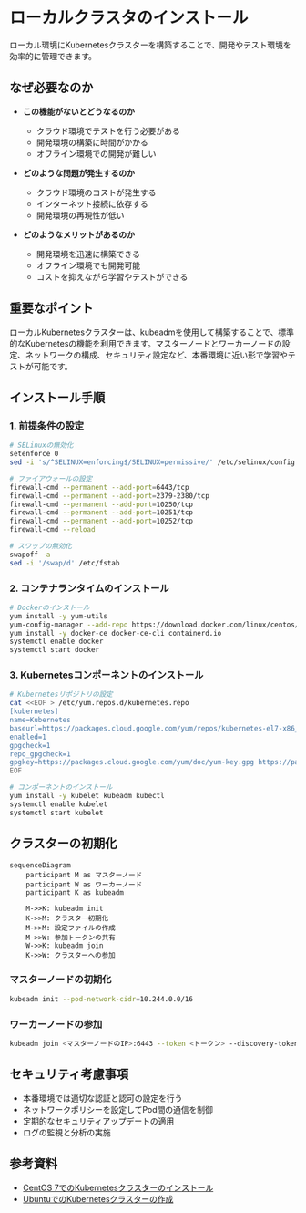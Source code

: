 # ローカルクラスタのインストール

ローカル環境にKubernetesクラスターを構築することで、開発やテスト環境を効率的に管理できます。

## なぜ必要なのか

- **この機能がないとどうなるのか**
  - クラウド環境でテストを行う必要がある
  - 開発環境の構築に時間がかかる
  - オフライン環境での開発が難しい

- **どのような問題が発生するのか**
  - クラウド環境のコストが発生する
  - インターネット接続に依存する
  - 開発環境の再現性が低い

- **どのようなメリットがあるのか**
  - 開発環境を迅速に構築できる
  - オフライン環境でも開発可能
  - コストを抑えながら学習やテストができる

## 重要なポイント

ローカルKubernetesクラスターは、kubeadmを使用して構築することで、標準的なKubernetesの機能を利用できます。マスターノードとワーカーノードの設定、ネットワークの構成、セキュリティ設定など、本番環境に近い形で学習やテストが可能です。

## インストール手順

### 1. 前提条件の設定

```bash
# SELinuxの無効化
setenforce 0
sed -i 's/^SELINUX=enforcing$/SELINUX=permissive/' /etc/selinux/config

# ファイアウォールの設定
firewall-cmd --permanent --add-port=6443/tcp
firewall-cmd --permanent --add-port=2379-2380/tcp
firewall-cmd --permanent --add-port=10250/tcp
firewall-cmd --permanent --add-port=10251/tcp
firewall-cmd --permanent --add-port=10252/tcp
firewall-cmd --reload

# スワップの無効化
swapoff -a
sed -i '/swap/d' /etc/fstab
```

### 2. コンテナランタイムのインストール

```bash
# Dockerのインストール
yum install -y yum-utils
yum-config-manager --add-repo https://download.docker.com/linux/centos/docker-ce.repo
yum install -y docker-ce docker-ce-cli containerd.io
systemctl enable docker
systemctl start docker
```

### 3. Kubernetesコンポーネントのインストール

```bash
# Kubernetesリポジトリの設定
cat <<EOF > /etc/yum.repos.d/kubernetes.repo
[kubernetes]
name=Kubernetes
baseurl=https://packages.cloud.google.com/yum/repos/kubernetes-el7-x86_64
enabled=1
gpgcheck=1
repo_gpgcheck=1
gpgkey=https://packages.cloud.google.com/yum/doc/yum-key.gpg https://packages.cloud.google.com/yum/doc/rpm-package-key.gpg
EOF

# コンポーネントのインストール
yum install -y kubelet kubeadm kubectl
systemctl enable kubelet
systemctl start kubelet
```

## クラスターの初期化

```mermaid
sequenceDiagram
    participant M as マスターノード
    participant W as ワーカーノード
    participant K as kubeadm
    
    M->>K: kubeadm init
    K->>M: クラスター初期化
    M->>M: 設定ファイルの作成
    M->>W: 参加トークンの共有
    W->>K: kubeadm join
    K->>W: クラスターへの参加
```

### マスターノードの初期化

```bash
kubeadm init --pod-network-cidr=10.244.0.0/16
```

### ワーカーノードの参加

```bash
kubeadm join <マスターノードのIP>:6443 --token <トークン> --discovery-token-ca-cert-hash <ハッシュ>
```

## セキュリティ考慮事項

- 本番環境では適切な認証と認可の設定を行う
- ネットワークポリシーを設定してPod間の通信を制御
- 定期的なセキュリティアップデートの適用
- ログの監視と分析の実施

## 参考資料

- [CentOS 7でのKubernetesクラスターのインストール](https://www.tecmint.com/install-kubernetes-cluster-on-centos-7/)
- [UbuntuでのKubernetesクラスターの作成](https://www.digitalocean.com/community/tutorials/how-to-create-a-kubernetes-cluster-using-kubeadm-on-ubuntu-20-04)
